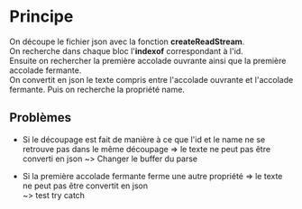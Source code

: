 # Principe

On découpe le fichier json avec la fonction **createReadStream**.  
On recherche dans chaque bloc l'**indexof** correspondant à l'id.  
Ensuite on rechercher la première accolade ouvrante ainsi que la première accolade fermante.  
On convertit en json le texte compris entre l'accolade ouvrante et l'accolade fermante. Puis on recherche la propriété name.

## Problèmes

- Si le découpage est fait de manière à ce que l'id et le name ne se retrouve pas dans le même découpage
  => le texte ne peut pas être converti en json
  ~> Changer le buffer du parse

- Si la première accolade fermante ferme une autre propriété
  => le texte ne peut pas être convertit en json  
  ~> test try catch
